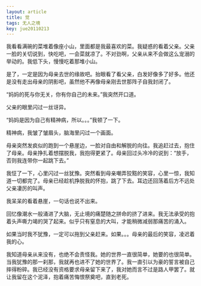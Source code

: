 ```yaml
---
layout: article
title: 觉
tags: 无人之境
key: jue20110213
---
```


我看看满碗的菜堆着像座小山，里面都是我最喜欢的菜。我疑惑的看着父亲。父亲一脸的关切说到，快吃吧，一会菜就凉了。不对劲啊，父亲从来不会做这么宠溺的举动的。我低下头，慢慢吃着那堆小山。

<!--more-->

是了，一定是因为母亲去世的缘故吧。抬眼看了看父亲，白发好像多了好多。他还是没有走出母亲的阴影吧，虽然他不再像母亲刚去世那阵子自我封闭了。

“妈妈的死与你无关，你有你自己的未来。”我突然开口道。

父亲的眼里闪过一丝讶异。

“妈妈是因为自己有精神病，所以。。。”我顿了一下。

精神病，我皱了皱眉头，脑海里闪过一个画面。

母亲突然发疯似的跑到一个悬崖边，一脸对自由和解脱的向往。我追赶过去，抱住了母亲。母亲挣扎着想摆脱我，我抱得更紧了。母亲回过头冷冷的说到：“放手，否则我连带你一起跳下去。”

我怔了一下，心里闪过一丝犹豫。突然看到母亲嘲弄狡黠的笑容，心里一惊，我知道一切都完了。母亲已经趁机挣脱我的怀抱，跳了下去。耳边还回荡着后方不远处父亲凄厉的叫声。

我呆呆的看着悬崖，一句话也说不出来。

回忆像潮水一般涌进了大脑，无止境的痛楚随之拼命的挤了进来。我无法承受的抱着头声嘶力竭的哭了起来。似乎只有窒息的大叫，才能稍微减弱那痛苦的涌入。

如果当时我不犹豫，一定可以拖到父亲赶来。如果。。。母亲的最后的笑容，凌迟着我的心。

我知道母亲从来没有，也绝不会责怪我。她的世界一直很简单，她要的也很简单。当我犹豫的那一刹那，我就再也进不了她的世界了。我一直引以为豪的誓言被自己摔得粉碎。我已经没有资格要求母亲留下来了，我对她而言不过是路人甲罢了。就让我留在这个泥泽，抱着痛苦悔恨祭奠吧，直到老死。